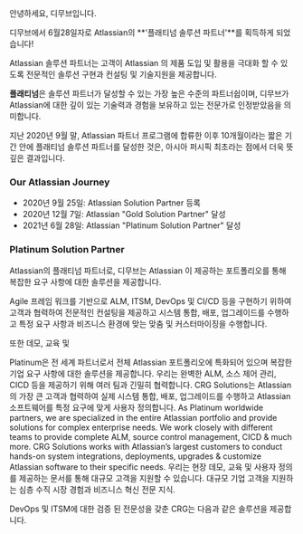 안녕하세요, 디무브입니다.

디무브에서 6월28일자로 Atlassian의 **'플래티넘 솔루션 파트너'**를 획득하게 되었습니다! 

Atlassian 솔루션 파트너는 고객이 Atlassian 의 제품 도입 및 활용을 극대화 할 수 있도록 전문적인 솔루션 구현과 컨설팅 및 기술지원을 제공합니다. 

**플래티넘**은 솔루션 파트너가 달성할 수 있는 가장 높은 수준의 파트너쉽이며, 디무브가 Atlassian에 대한 깊이 있는 기술력과 경험을 보유하고 있는 전문가로 인정받았음을 의미합니다.

지난 2020년 9월 말, Atlassian 파트너 프로그램에 합류한 이후 10개월이라는 짧은 기간 안에 플래티넘 솔루션 파트너를 달성한 것은, 아시아 퍼시픽 최초라는 점에서 더욱 뜻깊은 결과입니다. 

### Our Atlassian Journey 
 - 2020년 9월 25일: Atlassian Solution Partner 등록
 - 2020년 12월 7일: Atlassian "Gold Solution Partner" 달성
 - 2021년 6월 28일: Atlassian "Platinum Solution Partner" 달성

### Platinum Solution Partner

Atlassian의 플래티넘 파트너로, 디무브는 Atlassian 이 제공하는 포트폴리오를 통해 복잡한 요구 사항에 대한 솔루션을 제공합니다. 

Agile 프레임 워크를 기반으로 ALM, ITSM, DevOps 및 CI/CD 등을 구현하기 위하여 고객과 협력하여 전문적인 컨설팅을 제공하고 시스템 통합, 배포, 업그레이드를 수행하고 특정 요구 사항과 비즈니스 환경에 맞는 맞춤 및 커스터마이징을 수행합니다. 

또한 데모, 교육 및 

Platinum은 전 세계 파트너로서 전체 Atlassian 포트폴리오에 특화되어 있으며 복잡한 기업 요구 사항에 대한 솔루션을 제공합니다. 우리는 완벽한 ALM, 소스 제어 관리, CICD 등을 제공하기 위해 여러 팀과 긴밀히 협력합니다. CRG Solutions는 Atlassian의 가장 큰 고객과 협력하여 실제 시스템 통합, 배포, 업그레이드를 수행하고 Atlassian 소프트웨어를 특정 요구에 맞게 사용자 정의합니다.
As Platinum worldwide partners, we are specialized in the entire Atlassian portfolio and provide solutions for complex enterprise needs. We work closely with different teams to provide complete ALM, source control management, CICD & much more. CRG Solutions works with Atlassian’s largest customers to conduct hands-on system integrations, deployments, upgrades & customize Atlassian software to their specific needs.
우리는 현장 데모, 교육 및 사용자 정의를 제공하는 문서를 통해 대규모 고객을 지원할 수 있습니다. 대규모 기업 고객을 지원하는 심층 수직 시장 경험과 비즈니스 혁신 전문 지식.

DevOps 및 ITSM에 대한 검증 된 전문성을 갖춘 CRG는 다음과 같은 솔루션을 제공합니다.
<!--stackedit_data:
eyJoaXN0b3J5IjpbLTEzMzg3NjU1NjQsLTg0OTA5MzM0NiwtMT
cyOTE0ODI0OSwtNTg3ODM2MjIwXX0=
-->